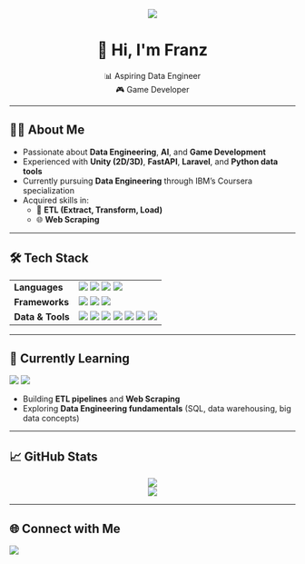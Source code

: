 <!-- Banner -->
<p align="center">
  <img src="https://media1.tenor.com/m/ZmZ7UKIc0soAAAAC/anonymous-anonymous-bites-back.gif"/>
</p>

<h1 align="center">👋 Hi, I'm Franz</h1>

<p align="center">
  📊 Aspiring Data Engineer<br>
  🎮 Game Developer
</p>

---

<h2>🧑‍💻 About Me</h2>

<ul>
  <li>Passionate about <b>Data Engineering</b>, <b>AI</b>, and <b>Game Development</b></li>
  <li>Experienced with <b>Unity (2D/3D)</b>, <b>FastAPI</b>, <b>Laravel</b>, and <b>Python data tools</b></li>
  <li>Currently pursuing <b>Data Engineering</b> through IBM’s Coursera specialization</li>
  <li>Acquired skills in:
    <ul>
      <li>🔄 <b>ETL (Extract, Transform, Load)</b></li>
      <li>🌐 <b>Web Scraping</b></li>
    </ul>
  </li>
</ul>

---

<h2>🛠️ Tech Stack</h2>

<table>
  <tr>
    <td><b>Languages</b></td>
    <td>
      <img src="https://img.shields.io/badge/Python-3776AB?logo=python&logoColor=white"/>
      <img src="https://img.shields.io/badge/C%23-239120?logo=csharp&logoColor=white"/>
      <img src="https://img.shields.io/badge/PHP-777BB4?logo=php&logoColor=white"/>
      <img src="https://img.shields.io/badge/JavaScript-F7DF1E?logo=javascript&logoColor=black"/>
    </td>
  </tr>
  <tr>
    <td><b>Frameworks</b></td>
    <td>
      <img src="https://img.shields.io/badge/Unity-100000?logo=unity&logoColor=white"/>
      <img src="https://img.shields.io/badge/Laravel-FF2D20?logo=laravel&logoColor=white"/>
      <img src="https://img.shields.io/badge/FastAPI-009688?logo=fastapi&logoColor=white"/>
    </td>
  </tr>
  <tr>
    <td><b>Data & Tools</b></td>
    <td>
      <img src="https://img.shields.io/badge/Pandas-150458?logo=pandas&logoColor=white"/>
      <img src="https://img.shields.io/badge/Jupyter-F37626?logo=jupyter&logoColor=white"/>
      <img src="https://img.shields.io/badge/PostgreSQL-4169E1?logo=postgresql&logoColor=white"/>
      <img src="https://img.shields.io/badge/MySQL-4479A1?logo=mysql&logoColor=white"/>
      <img src="https://img.shields.io/badge/MediaPipe-4285F4?logo=google&logoColor=white"/>
      <img src="https://img.shields.io/badge/OpenCV-5C3EE8?logo=opencv&logoColor=white"/>
      <img src="https://img.shields.io/badge/SQLite-003B57?logo=sqlite&logoColor=white"/>
    </td>
  </tr>
</table>

---

<h2>📖 Currently Learning</h2>

<p>
  <img src="https://img.shields.io/badge/Coursera-0056D2?logo=coursera&logoColor=white"/>
  <img src="https://img.shields.io/badge/IBM_Data_Engineering-052FAD?logo=ibm&logoColor=white"/>
</p>

<ul>
  <li>Building <b>ETL pipelines</b> and <b>Web Scraping</b></li>
  <li>Exploring <b>Data Engineering fundamentals</b> (SQL, data warehousing, big data concepts)</li>
</ul>

---

<h2>📈 GitHub Stats</h2>

<p align="center">
  <img src="https://github-readme-streak-stats.herokuapp.com/?user=LegenDerpz&theme=tokyonight&hide_border=true"/>
  <br>
  <img src="https://github-readme-stats.vercel.app/api/top-langs/?username=LegenDerpz&layout=compact&theme=tokyonight&hide_border=true"/>
</p>

---

<h2>🌐 Connect with Me</h2>

<p>
  <a href="https://www.linkedin.com/in/franz-dv" target="_blank">
    <img src="https://img.shields.io/badge/LinkedIn-0077B5?logo=linkedin&logoColor=white"/>
  </a>
</p>
